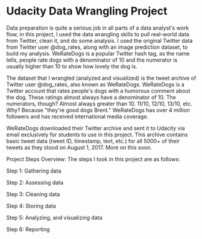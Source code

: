 # Udacity Data Wrangling Project


Data preparation is quite a serious job in all parts of a data analyst's work flow, in this project, I used the data wrangling skills to pull real-world data from Twitter, clean it, and do some analysis. I used the original Twitter data from Twitter user @dog_rates, along with an image prediction dataset, to build my analysis.  WeRateDogs is a popular Twitter hash tag, as the name tells, people rate dogs with a denominator of 10 and the numerator is usually higher than 10 to show how lovely the dog is.

The dataset that I wrangled (analyzed and visualized) is the tweet archive of Twitter user @dog_rates, also known as WeRateDogs. WeRateDogs is a Twitter account that rates people's dogs with a humorous comment about the dog. These ratings almost always have a denominator of 10. The numerators, though? Almost always greater than 10. 11/10, 12/10, 13/10, etc. Why? Because "they're good dogs Brent." WeRateDogs has over 4 million followers and has received international media coverage.

WeRateDogs downloaded their Twitter archive and sent it to Udacity via email exclusively for students to use in this project. This archive contains basic tweet data (tweet ID, timestamp, text, etc.) for all 5000+ of their tweets as they stood on August 1, 2017. More on this soon.


Project Steps Overview: 
The steps I took in this project are as follows:

Step 1: Gathering data

Step 2: Assessing data

Step 3: Cleaning data

Step 4: Storing data

Step 5: Analyzing, and visualizing data

Step 6: Reporting
